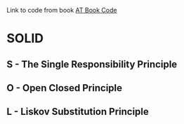 Link to code from book
[AT Book Code](https://github.com/PacktPublishing/CSharp-and-.NET-Core-Test-Driven-Development)


# SOLID 
## S - The Single Responsibility Principle
## O - Open Closed Principle
## L - Liskov Substitution Principle    
